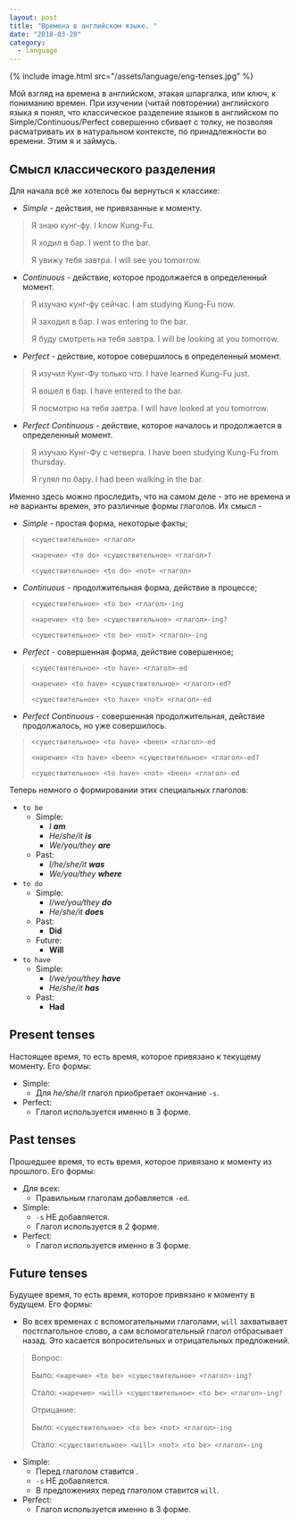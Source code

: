 ```yaml
---
layout: post
title: "Времена в английском языке. "
date: "2018-03-20"
category:
  - language
---
```


{% include image.html src="/assets/language/eng-tenses.jpg" %}

Мой взгляд на времена в английском, этакая шпаргалка, или ключ, к пониманию времен. При изучении (читай повторении) английского языка я понял, что классическое разделение языков в английском по Simple/Continuous/Perfect совершенно сбивает с толку, не позволяя расматривать их в натуральном контексте, по принадлежности во времени. Этим я и займусь.

<!--more-->
## Смысл классического разделения
Для начала всё же хотелось бы вернуться к классике:
- *Simple* - действия, не привязанные к моменту.
> Я знаю кунг-фу. I know Kung-Fu.
>
> Я ходил в бар. I went to the bar.
>
> Я увижу тебя завтра. I will see you tomorrow.

- *Continuous* - действие, которое продолжается в определенный момент.
> Я изучаю кунг-фу сейчас. I am studying Kung-Fu now.
>
> Я заходил в бар. I was entering to the bar.
>
> Я буду смотреть на тебя завтра. I will be looking at you tomorrow.

- *Perfect* - действие, которое совершилось в определенный момент.
> Я изучил Кунг-Фу только что. I have learned Kung-Fu just.
>
> Я вошел в бар. I have entered to the bar.
>
> Я посмотрю на тебя завтра. I will have looked at you tomorrow.

- *Perfect Continuous* - действие, которое началось и продолжается в определенный момент.
> Я изучаю Кунг-Фу с четверга. I have been studying Kung-Fu from thursday.
>
> Я гулял по бару. I had been walking in the bar.

Именно здесь можно проследить, что на самом деле - это не времена и не варианты времен, это различные формы глаголов. Их смысл -
- *Simple* - простая форма, некоторые факты;
> `<существительное> <глагол>`
>
> `<наречие> <to do> <существительное> <глагол>?`
>
> `<существительное> <to do> <not> <глагол>`

- *Continuous* - продолжительная форма, действие в процессе;
> `<существительное> <to be> <глагол>-ing`
>
> `<наречие> <to be> <существительное> <глагол>-ing?`
>
> `<существительное> <to be> <not> <глагол>-ing`

- *Perfect* - совершенная форма, действие совершенное;
> `<существительное> <to have> <глагол>-ed`
>
> `<наречие> <to have> <существительное> <глагол>-ed?`
>
> `<существительное> <to have> <not> <глагол>-ed`

- *Perfect Continuous* - совершенная продолжительная, действие продолжалось, но уже совершилось.
> `<существительное> <to have> <been> <глагол>-ed`
>
> `<наречие> <to have> <been> <существительное> <глагол>-ed?`
>
> `<существительное> <to have> <not> <been> <глагол>-ed`

Теперь немного о формировании этих специальных глаголов:
- `to be`
    - Simple:
        - _I **am**_
        - _He/she/it **is**_
        - _We/you/they **are**_
    - Past:
        - _I/he/she/it **was**_
        - _We/you/they **where**_
- `to do`
    - Simple:
        - _I/we/you/they **do**_
        - _He/she/it **does**_
    - Past:
        - **Did**
    - Future:
        - **Will**
- `to have`
    - Simple:
        - _I/we/you/they **have**_
        - _He/she/it **has**_
    - Past:
        - **Had**

## Present tenses
Настоящее время, то есть время, которое привязано к текущему моменту. Его формы:
- Simple:
    - Для _he/she/it_ глагол приобретает окончание `-s`.
- Perfect:
    - Глагол используется именно в 3 форме.

## Past tenses
Прошедшее время, то есть время, которое привязано к моменту из прошлого. Его формы:
- Для всех:
    - Правильным глаголам добавляется `-ed`.
- Simple:
    - `-s` НЕ добавляется.
    - Глагол используется в 2 форме.
- Perfect:
    - Глагол используется именно в 3 форме.

## Future tenses
Будущее время, то есть время, которое привязано к моменту в будущем. Его формы:
- Во всех временах с вспомогательными глаголами, `will` захватывает постглагольное слово, а сам вспомогательный глагол отбрасывает назад. Это касается вопросительных и отрицательных предложений.
> Вопрос:
>
>   Было: `<наречие> <to be> <существительное> <глагол>-ing?`
>
>   Стало: `<наречие> <will> <существительное> <to be> <глагол>-ing?`
>
> Отрицание:
>
>   Было: `<существительное> <to be> <not> <глагол>-ing`
>
>   Стало: `<существительное> <will> <not> <to be> <глагол>-ing`

- Simple:
    - Перед глаголом ставится .
    - `-s` НЕ добавляется.
    - В предложениях перед глаголом ставится `will`.
- Perfect:
    - Глагол используется именно в 3 форме.
